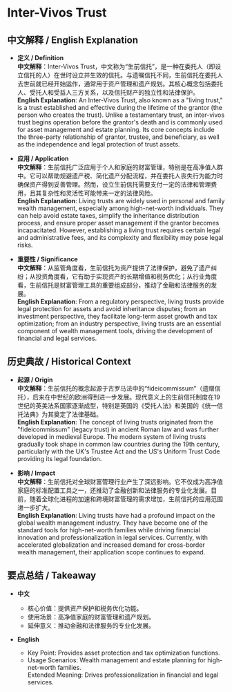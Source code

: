 # Inter-Vivos Trust

## 中文解释 / English Explanation

* **定义 / Definition**  
  **中文解释**：Inter-Vivos Trust，中文称为“生前信托”，是一种在委托人（即设立信托的人）在世时设立并生效的信托。与遗嘱信托不同，生前信托在委托人去世前就已经开始运作，通常用于资产管理和遗产规划。其核心概念包括委托人、受托人和受益人三方关系，以及信托财产的独立性和法律保护。  
  **English Explanation**: An Inter-Vivos Trust, also known as a "living trust," is a trust established and effective during the lifetime of the grantor (the person who creates the trust). Unlike a testamentary trust, an inter-vivos trust begins operation before the grantor's death and is commonly used for asset management and estate planning. Its core concepts include the three-party relationship of grantor, trustee, and beneficiary, as well as the independence and legal protection of trust assets.

* **应用 / Application**  
  **中文解释**：生前信托广泛应用于个人和家庭的财富管理，特别是在高净值人群中。它可以帮助规避遗产税、简化遗产分配流程，并在委托人丧失行为能力时确保资产得到妥善管理。然而，设立生前信托需要支付一定的法律和管理费用，且其复杂性和灵活性可能带来一定的法律风险。  
  **English Explanation**: Living trusts are widely used in personal and family wealth management, especially among high-net-worth individuals. They can help avoid estate taxes, simplify the inheritance distribution process, and ensure proper asset management if the grantor becomes incapacitated. However, establishing a living trust requires certain legal and administrative fees, and its complexity and flexibility may pose legal risks.

* **重要性 / Significance**  
  **中文解释**：从监管角度看，生前信托为资产提供了法律保护，避免了遗产纠纷；从投资角度看，它有助于实现资产的长期增值和税务优化；从行业角度看，生前信托是财富管理工具的重要组成部分，推动了金融和法律服务的发展。  
  **English Explanation**: From a regulatory perspective, living trusts provide legal protection for assets and avoid inheritance disputes; from an investment perspective, they facilitate long-term asset growth and tax optimization; from an industry perspective, living trusts are an essential component of wealth management tools, driving the development of financial and legal services.

## 历史典故 / Historical Context

* **起源 / Origin**  
  **中文解释**：生前信托的概念起源于古罗马法中的“fideicommissum”（遗赠信托），后来在中世纪的欧洲得到进一步发展。现代意义上的生前信托制度在19世纪的英美法系国家逐渐成型，特别是英国的《受托人法》和美国的《统一信托法典》为其奠定了法律基础。  
  **English Explanation**: The concept of living trusts originated from the "fideicommissum" (legacy trust) in ancient Roman law and was further developed in medieval Europe. The modern system of living trusts gradually took shape in common law countries during the 19th century, particularly with the UK's Trustee Act and the US's Uniform Trust Code providing its legal foundation.

* **影响 / Impact**  
  **中文解释**：生前信托对全球财富管理行业产生了深远影响。它不仅成为高净值家庭的标准配置工具之一，还推动了金融创新和法律服务的专业化发展。目前，随着全球化进程的加速和跨境财富管理的需求增加，生前信托的应用范围进一步扩大。  
  **English Explanation**: Living trusts have had a profound impact on the global wealth management industry. They have become one of the standard tools for high-net-worth families while driving financial innovation and professionalization in legal services. Currently, with accelerated globalization and increased demand for cross-border wealth management, their application scope continues to expand.

## 要点总结 / Takeaway

* **中文**  
  - 核心价值：提供资产保护和税务优化功能。  
  - 使用场景：高净值家庭的财富管理和遗产规划。  
  - 延伸意义：推动金融和法律服务的专业化发展。

* **English**  
  - Key Point: Provides asset protection and tax optimization functions.  
  - Usage Scenarios: Wealth management and estate planning for high-net-worth families.  
   Extended Meaning: Drives professionalization in financial and legal services.